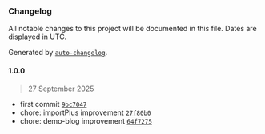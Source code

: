 ### Changelog

All notable changes to this project will be documented in this file. Dates are displayed in UTC.

Generated by [`auto-changelog`](https://github.com/CookPete/auto-changelog).

#### 1.0.0

> 27 September 2025

- first commit [`9bc7047`](https://github.com/dimaspandu/spa-jsplus/commit/9bc704759d2379d51bebec10ff5f89fbaeeeb46a)
- chore: importPlus improvement [`27f80b0`](https://github.com/dimaspandu/spa-jsplus/commit/27f80b079c3936b3b5899c841c7a7c0cc7bab312)
- chore: demo-blog improvement [`64f7275`](https://github.com/dimaspandu/spa-jsplus/commit/64f7275059b5f8914d53186c7db1d4bdcd5c9195)
